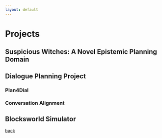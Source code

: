 ```yaml
---
layout: default
---
```

# Projects

## Suspicious Witches: A Novel Epistemic Planning Domain

## Dialogue Planning Project
### Plan4Dial
### Conversation Alignment

## Blocksworld Simulator



[back](./)
